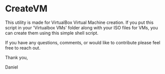 # CreateVM
This utility is made for VirtualBox Virtual Machine creation.  If you put this script in your 'Virtualbox VMs' folder along with your ISO files for VMs, you can create them using this simple shell script.

If you have any questions, comments, or would like to contribute please feel free to reach out.

Thank you,

Daniel
